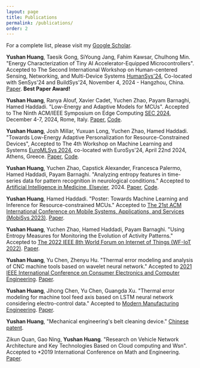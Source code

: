 ```yaml
---
layout: page
title: Publications
permalink: /publications/
order: 2
---
```


<!-- ### 2022 -->

For a complete list, please visit my [Google Scholar](https://scholar.google.com/citations?user=HxUkbHkAAAAJ&hl=en).


**Yushan Huang**, Taesik Gong, SiYoung Jang, Fahim Kawsar, Chulhong Min. "Energy Characterization of Tiny AI Accelerator-Equipped Microcontrollers". Accepted to The Second International Workshop on Human-centered Sensing, Networking, and Multi-Device Systems [HumanSys'24](https://humansys-workshop.github.io/WS/2024/index.html), Co-located with SenSys'24 and BuildSys'24, November 4, 2024 - Hangzhou, China. [Paper](https://dl.acm.org/doi/abs/10.1145/3698388.3699628). **Best Paper Award!**


**Yushan Huang**, Ranya Alouf, Xavier Cadet, Yuchen Zhao, Payam Barnaghi, Hamed Haddadi. "Low-Energy and Adaptive Models for MCUs". Accepted to The Ninth ACM/IEEE Symposium on Edge Computing [SEC 2024](https://acm-ieee-sec.org/2024/), December 4-7, 2024, Rome, Italy. [Paper](https://ieeexplore.ieee.org/abstract/document/10818186), [Code](https://github.com/yushan-huang/MicroT).


**Yushan Huang**, Josh Millar, Yuxuan Long, Yuchen Zhao, Hamed Haddadi. "Towards Low-Energy Adaptive Personalization for Resource-Constrained Devices", Accepted to The 4th Workshop on Machine Learning and Systems [EuroMLSys 2024](https://euromlsys.eu/), co-located with EuroSys'24, April 22nd 2024, Athens, Greece. [Paper](https://dl.acm.org/doi/abs/10.1145/3642970.3655826?casa_token=wt9QpHMRsrEAAAAA:P5iM6vJ1Oi-q-loBEEJSmkcRj9B2h-CqXJW99vZ2lGAcNm5JFh1Vn6pcbjRzh_XfdLVTDEmgWACWzQ), [Code](https://github.com/yushan-huang/AdaptivePersonalization).


**Yushan Huang**, Yuchen Zhao, Capstick Alexander, Francesca Palermo, Hamed Haddadi, Payam Barnaghi. "Analyzing entropy features in time-series data for pattern recognition in neurological conditions." Accepted to [Artificial Intelligence in Medicine, Elsevier](https://www.sciencedirect.com/journal/artificial-intelligence-in-medicine), 2024. [Paper](https://www.sciencedirect.com/science/article/pii/S0933365724000630), [Code](https://github.com/yushan-huang/EntropyPipeline).


**Yushan Huang**, Hamed Haddadi. "Poster: Towards Machine Learning and Inference for Resource-constrained MCUs." Accepted to [The 21st ACM International Conference on Mobile Systems, Applications, and Services (MobiSys 2023)](https://www.sigmobile.org/mobisys/2023/). [Paper](https://dl.acm.org/doi/10.1145/3581791.3597371).

**Yushan Huang**, Yuchen Zhao, Hamed Haddadi, Payam Barnaghi. "Using Entropy Measures for Monitoring the Evolution of Activity Patterns." Accepted to [The 2022 IEEE 8th World Forum on Internet of Things (WF-IoT 2022)](https://wfiot2022.iot.ieee.org/). [Paper](https://ieeexplore.ieee.org/abstract/document/10152050).

<!-- ### 2021 -->

**Yushan Huang**, Yu Chen, Zhenyu Hu. "Thermal error modeling and analysis of CNC machine tools based on wavelet neural network." Accepted to [2021 IEEE International Conference on Consumer Electronics and Computer Engineering](https://ieeexplore.ieee.org/xpl/conhome/9341295/proceeding). [Paper](https://ieeexplore.ieee.org/document/9342155).

**Yushan Huang**, Jihong Chen, Yu Chen, Guangda Xu. "Thermal error modeling for machine tool feed axis based on LSTM neural network considering electro-control data." Accepted to [Modern Manufacturing Engineering](http://xdzzgc.magtechjournal.com/). [Paper](https://kns.cnki.net/kcms/detail/detail.aspx?doi=10.16731/j.cnki.1671-3133.2021.10.004).

<!-- ### 2020 and before -->

**Yushan Huang**, "Mechanical engineering's belt cleaning device." [Chinese patent](https://ieeexplore.ieee.org/document/9342155).

Zikun Quan, Gao Ning, **Yushan Huang**. "Research on Vehicle Network Architecture and Key Technologies  Based on Cloud computing and Wsn". Accepted to *2019 International Conference on Math and Engineering. [Paper](https://webofproceedings.org/proceedings_series/ESR/ICME%202019/D107.pdf).
